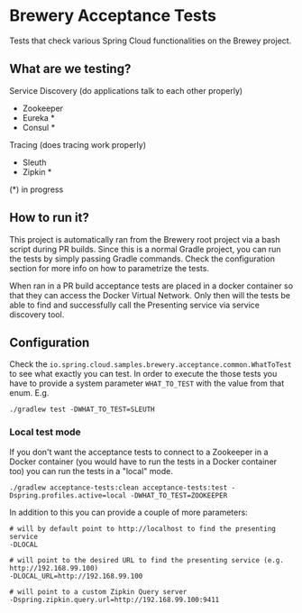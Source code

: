 # Brewery Acceptance Tests 

Tests that check various Spring Cloud functionalities on the Brewey project.

## What are we testing?

Service Discovery (do applications talk to each other properly)

- Zookeeper
- Eureka *
- Consul *

Tracing (does tracing work properly)

- Sleuth
- Zipkin *

(*) in progress

## How to run it?

This project is automatically ran from the Brewery root project via a bash script during PR builds. Since this
is a normal Gradle project, you can run the tests by simply passing Gradle commands. Check the configuration section
for more info on how to parametrize the tests.

When ran in a PR build acceptance tests are placed in a docker container so that they can access the 
Docker Virtual Network. Only then will the tests be able to find and successfully call the Presenting 
service via service discovery tool.

## Configuration

Check the `io.spring.cloud.samples.brewery.acceptance.common.WhatToTest` to see what exactly you can test. 
In order to execute the those tests you have to provide a system parameter `WHAT_TO_TEST` with the value
from that enum. E.g.

```
./gradlew test -DWHAT_TO_TEST=SLEUTH
```

### Local test mode

If you don't want the acceptance tests to connect to a Zookeeper in a Docker container (you would have to run
the tests in a Docker container too) you can run the tests in a "local" mode.

```
./gradlew acceptance-tests:clean acceptance-tests:test -Dspring.profiles.active=local -DWHAT_TO_TEST=ZOOKEEPER
```

In addition to this you can provide a couple of more parameters:

```
# will by default point to http://localhost to find the presenting service
-DLOCAL
```

```
# will point to the desired URL to find the presenting service (e.g. http://192.168.99.100)
-DLOCAL_URL=http://192.168.99.100
```

```
# will point to a custom Zipkin Query server
-Dspring.zipkin.query.url=http://192.168.99.100:9411
```